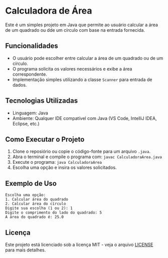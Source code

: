 # Calculadora de Área
Este é um simples projeto em Java que permite ao usuário calcular a área de um quadrado ou dde um círculo com base na entrada fornecida.

## Funcionalidades
- O usuário pode escolher entre calcular a área de um quadrado ou de um círculo.
- O programa solicita os valores necessários e exibe a área correspondente.
- Implementação simples utilizando a classe ```Scanner``` para entrada de dados.

## Tecnologias Utilizadas
- Linguagem: Java
- Ambiente: Qualquer IDE compatível com Java (VS Code, IntelliJ IDEA, Eclipse, etc.)

## Como Executar o Projeto
1. Clone o reposiório ou copie o código-fonte para um arquivo ```.java```.
2. Abra o terminal e compile o programa com:
   ```javac CalculadoraArea.java```
3. Execute o programa:
   ```java CalculadoraArea```
4. Escolha uma opção e insira os valores solicitados.

## Exemplo de Uso
```
Escolha uma opção:
1. Calcular área do quadrado
2. Calcular área do círculo
Digite sua escolha (1 ou 2): 1
Digite o comprimento do lado do quadrado: 5
A área do quadrado é: 25.0
```

## Licença
Este projeto está licenciado sob a licença MIT - veja o arquivo [LICENSE](LICENSE.md) para mais detalhes.
